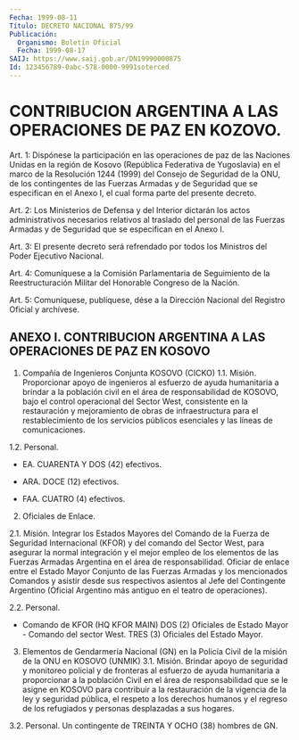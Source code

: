 ```yaml
---
Fecha: 1999-08-11
Título: DECRETO NACIONAL 875/99
Publicación:
  Organismo: Boletín Oficial
  Fecha: 1999-08-17
SAIJ: https://www.saij.gob.ar/DN19990000875
Id: 123456789-0abc-578-0000-9991soterced
---
```

# CONTRIBUCION ARGENTINA A LAS OPERACIONES DE PAZ EN KOZOVO.

<a id="1"></a>
Art. 1: Dispónese la participación en las operaciones de paz de las Naciones Unidas en la región de Kosovo (República Federativa de Yugoslavia) en el marco de la Resolución 1244 (1999) del Consejo de Seguridad de la ONU, de los contingentes de las Fuerzas Armadas y de Seguridad que se especifican en el Anexo I, el cual forma parte del presente decreto.

<a id="2"></a>
Art. 2: Los Ministerios de Defensa y del Interior dictarán los actos administrativos necesarios relativos al traslado del personal de las Fuerzas Armadas y de Seguridad que se especifican en el Anexo I.

<a id="3"></a>
Art. 3: El presente decreto será refrendado por todos los Ministros del Poder Ejecutivo Nacional.

<a id="4"></a>
Art. 4: Comuníquese a la Comisión  Parlamentaria de Seguimiento de la Reestructuración Militar del Honorable  Congreso  de  la  Nación.

<a id="5"></a>
Art. 5: Comuníquese, publíquese, dése a la Dirección Nacional del Registro Oficial y archívese.

## ANEXO I. CONTRIBUCION ARGENTINA A LAS OPERACIONES DE PAZ EN KOSOVO

<a id="1"></a>
1. Compañía   de  Ingenieros  Conjunta  KOSOVO  (CICKO)  1.1.  Misión. Proporcionar apoyo de ingenieros al esfuerzo de ayuda humanitaria a brindar a la población  civil  en  el  área  de responsabilidad de KOSOVO, bajo el control operacional del Sector West, consistente en la restauración y mejoramiento de obras de infraestructura para el restablecimiento de los servicios públicos esenciales  y  las líneas de comunicaciones.

1.2. Personal.

- EA. CUARENTA Y DOS (42) efectivos.

- ARA. DOCE (12) efectivos.

- FAA. CUATRO (4) efectivos.

2. Oficiales de Enlace.

2.1. Misión. Integrar los Estados  Mayores del Comando de la Fuerza de Seguridad Internacional (KFOR) y  del  comando del Sector West, para  asegurar  la  normal  integración y el mejor  empleo  de  los elementos  de  las  Fuerzas  Armadas   Argentina  en  el  área  de responsabilidad. Oficiar de enlace entre  el Estado Mayor Conjunto de las Fuerzas Armadas y los mencionados Comandos  y asistir desde sus respectivos asientos al Jefe del Contingente Argentino (Oficial Argentino más antiguo en el teatro de operaciones).

2.2. Personal.

- Comando de KFOR (HQ KFOR MAIN) DOS (2) Oficiales de  Estado Mayor - Comando  del  sector West. TRES (3) Oficiales del Estado  Mayor.

3. Elementos de Gendarmería Nacional (GN) en la Policía Civil de la misión de la ONU en  KOSOVO  (UNMIK) 3.1. Misión. Brindar apoyo de seguridad y monitoreo policial y de fronteras al esfuerzo de ayuda humanitaria a proporcionar a la  población  Civil  en  el  área  de responsabilidad  que se le asigne en KOSOVO para contribuir a la restauración de la vigencia de la ley y seguridad  pública,  el respeto a los derechos humanos y el regreso de los refugiados y personas desplazadas a sus hogares.

3.2. Personal. Un  contingente de TREINTA Y OCHO (38) hombres de GN.